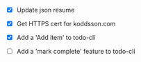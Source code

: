 - [x] Update json resume
- [x] Get HTTPS cert for koddsson.com
- [x] Add a 'Add item' to todo-cli

- [ ] Add a 'mark complete' feature to todo-cli